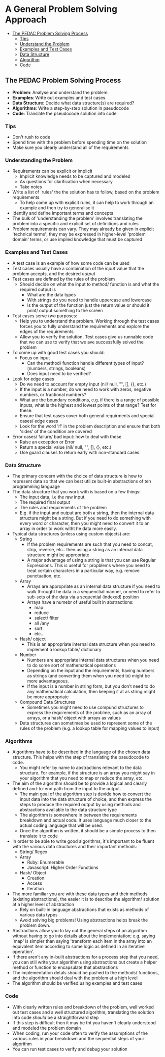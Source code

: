 # A General Problem Solving Approach

* [The PEDAC Problem Solving Process](#built-in-objects)
  * [Tips](#tips)
  * [Understand the Problem](#problem)
  * [Examples and Test Cases](#examples)
  * [Data Structure](#data-structure)
  * [Algorithm](#algorithm)
  * [Code](#code)

<a name='overview'></a>
## The PEDAC Problem Solving Process

  * **Problem**: Analyse and understand the problem
  * **Examples**: Write out examples and test cases
  * **Data Structure**: Decide what data structure(s) are required?
  * **Algorithms**: Write a step-by-step solution in pseudocode
  * **Code**: Translate the pseudocode solution into code

<a name='tips'></a>
### Tips

  * Don't rush to code
  * Spend time with the problem before spending time on the solution
  * Make sure you clearly understand all of the requirements

<a name='problem'></a>
### Understanding the Problem

  * Requirements can be explicit or implicit
    * Implicit knowledge needs to be captured and modeled
    * As questions for clarification when necessary
    * Take notes
  * Write a list of 'rules' the the solution has to follow, based on the problem requirements
    * To help come up with explicit rules, it can help to work through an example and then try to generalise it
  * Identify and define important terms and concepts
  * The bulk of 'understanding the problem' involves translating the problem into a specific and explicit set of definitions and rules
  * Problem requirements can vary. They may already be given in explicit 'technical terms'; they may be expressed in higher-level 'problem domain' terms, or use implied knowledge that must be captured

<a name='examples'></a>
### Examples and Test Cases

  * A test case is an example of how some code can be used
  * Test cases usually have a combination of the *input* value that the problem accepts, and the desired *output*
  * Test cases are defined by the rules of the problem
    * Should decide on what the input to method/ function is and what the required output is
      * What are the data types
      * With strings do you need to handle uppercase and lowercase
      * Is the output of the function just the return value or should it print/ output something to the screen
  * Test cases serve *two* purposes:
    * Help you to understand the problem. Working through the test cases forces you to fully understand the requirements and explore the edges of the requirements
    * Allow you to verify the solution. Test cases give us runnable code that we can use to verify that we ave successfully solved the problem
  * To come up with good test cases you should:
    * Focus on input
      * Can the method/ function handle different types of input? (numbers, strings, booleans)
      * Does input need to be verified?
  * Look for edge cases
    * Do we need to account for empty input (nil/ null, "", [], {}, etc.)
    * If the input is a number, do we need to work with zeros, negative numbers, or fractional numbers?
    * What are the boundary conditions, e.g. if there is a range of possible inputs, what is the highest and lowest points of that range? Test for these.
    * Ensure that test cases cover both general requirments and special cases/ edge cases
    * Look for the word 'if' in the problem description and ensure that both 'sides' of the condition are covered
  * Error cases/ failure/ bad input: how to deal with these
    * Raise an exception or Error
    * Return a special value (nil/ null, "", [], {}, etc.)
    * Use guard clauses to return early with non-standard cases

<a name='data-structure'></a>
### Data Structure

  * The primary concern with the choice of data structure is how to represent data so that we can best utilize built-in abstractions of teh programming language
  * The data structure that you work with is based on a few things:
    * The input data, i.e the raw input.
    * The required final output
    * The rules and requirements of the problem
    * E.g. if the input and output are both a string, then the internal data structure might be a string. But if you need to do something with every word or character, then you might need to convert it to an array in order to work witht he data more easily.
  * Typical data structures (unless using custom objects) are:
    * String
      * If the problem requirements are such that you need to concat, strip, reverse, etc.. then using a string as an internal data structure might be appropriate
      * A major advantage of using a string is that you can use Regular Expressions. This is useful for propblems where you need to treat certain characters in a particular way, e.g. remove punctuation, etc.
    * Array
      * Arrays are appropriate as an internal data structure if you need to walk throught he data in a sequenctial manner, or need to refer to sub-sets of the data via a sequential (indexed) position
      * Arrays have a numebr of useful built in abstractions:
        * map
        * reduce
        * select/ filter
        * all /any
        * sort
        * etc..
    * Hash/ object
      * This is an appropriate internal data structure when you need to implement a lookup table/ dictionary
    * Number
      * Numbers are appropriate internal data structures when you need to do some sort of mathematical operations
      * Depending on the input and the requirements, having numbers as strings (and converting them when you need to) might be more advantageous.
      * If the input is a number in string form, but you don't need to do any mathematical calculation, then keeping it at as string might be more appropriate
    * Compound Data Structures
      * Sometimes you might need to use compund structures to express the requirements of the problme, such as an array of arrays, or a hash/ object with arrays as values
    * Data structures can sometimes be used to represent some of the rules of the problem (e.g. a lookup table for mapping values to input)

<a name='algorithms'></a>
### Algorithms

  * Algorithms have to be described in the language of the chosen data structure. This helps with the step of translating the pseudocode to code.
    * You might refer by name to abstractions relevant to the data structure. For example, if the structure is an array you might say in your algorithm that you need to map or reduce the array, etc.
  * The aim of the algorithm should be to provide a logical and clearly defined and-to-end path from the input to the output.
    * The main goal of the algorithm step is devide how to convert the input data into the data structure of choice, and then express the steps to produce the required output by using methods and abstractions available to the data structure type
    * The algorithm is somewhere in between the requirements breakdown and actual code. It uses language much closer to the actual coding language that will be used.
    * Once the algorithm is written, it should be a simple process to then translate it to code
  * In order to be able to write good algorithms, it's important to be fluent with the various data structures and their important methods:
    * String/ Regex
    * Array
      * Ruby: Enumerable
      * Javascript: Higher Order Functions
    * Hash/ Object
      * Creation
      * Access
      * Iteration
  * The more familiar you are with these data types and their methods (existing abstractions), the easier it is to describe the algorithm/ solution at a higher level of abstraction
    * Rely on built-in language abstractions that exists as methods of various data types
    * Avoid solving big problems! Using abstractions helps break the problem down.
  * Abstractions allow you to lay out the general steps of an algorithm without having to go into details about the implementation; e.g. saying 'map' is simpler than saying 'transform each item in the array into an equivalent item according to some logic as defined in an iterative operation'.
  * If there aren't any in-built abstractions for a process step that you need, you can still write your algorithm using abstractions but create a helper method or function to encapsulate that abstractions
  * The implementation detals should be pushed to the methods/ functions, and the algorithm should deal with the problem at a high level
  * The algorithm should be verified using examples and test cases

<a name='code'></a>
### Code

  * With clearly written rules and breakdown of the problem, well worked out test cases and a well structured algorithm, translating the solution into code *should* be a straightforward step
  * If this step is difficult then it may be tht you haven't clearly understood and modeled the problem domain
  * When coding, run your code often to verify the assumptions of the various rules in your breakdown and the sequential steps of your algorithm
  * You can run test cases to verify and debug your solution
